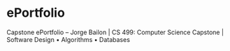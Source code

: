 # ePortfolio
Capstone ePortfolio – Jorge Bailon | CS 499: Computer Science Capstone | Software Design • Algorithms • Databases
